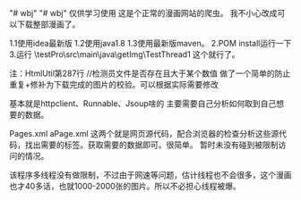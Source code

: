 "# wbj" 
"# wbj" 
仅供学习使用
这是个正常的漫画网站的爬虫。
我不小心改成可以下载整部漫画了。

1.1使用idea最新版
1.2使用java1.8
1.3使用最新版maven。
2.POM install运行一下
3.运行
\testPro\src\main\java\getImg\TestThread1
这个就行了。

注：HtmlUtil第287行 
//检测员文件是否存在且大于某个数值
做了一个简单的防止重复+修补为下载完成的图片的校验。可以根据实际需要修改


基本就是httpclient、Runnable、Jsoup啥的
主要需要自己分析如何取到自己想要的数据。

Pages.xml
aPage.xml
这两个就是网页源代码，配合浏览器的检查分析这些源代码，找出需要的标签。获取需要的数据即可。很简单。
暂时未没有碰到被限制访问的情况。

该程序多线程没有做限制，不过由于网速等问题，估计线程也不会很多，这个漫画也才40多话，也就1000-2000张的图片。所以不必担心线程被爆。




